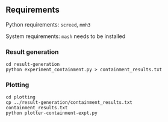 ## Requirements

Python requirements: `screed`, `mmh3`

System requirements: `mash` needs to be installed


### Result generation

```
cd result-generation
python experiment_containment.py > containment_results.txt
```

### Plotting

```
cd plotting
cp ../result-generation/containment_results.txt containment_results.txt
python plotter-containment-expt.py
```